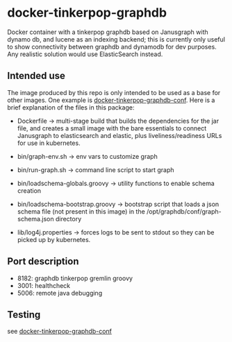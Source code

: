 # docker-tinkerpop-graphdb
Docker container with a tinkerpop graphdb based on Janusgraph with dynamo db, and lucene as an indexing backend; this is currently only useful to show connectivity between graphdb and dynamodb for dev purposes.  Any realistic solution would use ElasticSearch instead.  

## Intended use
The image produced by this repo is only intended to be used as a base for other images.  One example is [docker-tinkerpop-graphdb-conf](https://github.com/UKHomeOffice/docker-tinkerpop-graphdb-config).  Here is a brief explanation of the files in this package:

* Dockerfile -> multi-stage build that builds the dependencies for the jar file, and creates a small image with the bare essentials to connect Janusgraph to elasticsearch and elastic, plus liveliness/readiness URLs  for use in kubernetes.


* bin/graph-env.sh -> env vars to customize graph
* bin/run-graph.sh -> command line script to start graph
* bin/loadschema-globals.groovy -> utility functions to enable schema creation
* bin/loadschema-bootstrap.groovy -> bootstrap script that loads a json schema file (not present in this image) in the /opt/graphdb/conf/graph-schema.json directory
* lib/log4j.properties -> forces logs to be sent to stdout so they can be picked up by kubernetes.



## Port description

* 8182: graphdb tinkerpop gremlin groovy
* 3001: healthcheck
* 5006: remote java debugging

## Testing
see  [docker-tinkerpop-graphdb-conf](https://github.com/UKHomeOffice/docker-tinkerpop-graphdb-config)
